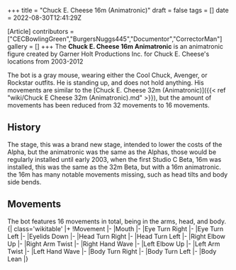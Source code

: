 +++
title = "Chuck E. Cheese 16m (Animatronic)"
draft = false
tags = []
date = 2022-08-30T12:41:29Z

[Article]
contributors = ["CECBowlingGreen","BurgersNuggs445","Documentor","CorrectorMan"]
gallery = []
+++
The **Chuck E. Cheese 16m Animatronic** is an animatronic figure created by Garner Holt Productions Inc. for Chuck E. Cheese's locations from 2003-2012

The bot is a gray mouse, wearing either the Cool Chuck, Avenger, or Rockstar outfits. He is standing up, and does not hold anything. His movements are similar to the [Chuck E. Cheese 32m (Animatronic)]({{< ref "wiki/Chuck E Cheese 32m (Animatronic).md" >}}), but the amount of movements has been reduced from 32 movements to 16 movements.

## History ##
The  stage, this was a brand new stage, intended to lower the costs of the Alpha, but the animatronic was the same as the Alphas, those would be regularly installed until early 2003, when the first Studio C Beta, 16m was installed, this was the same as the 32m Beta, but with a 16m animatronic. the 16m has many notable movements missing, such as head tilts and body side bends.

## Movements ##
The bot features 16 movements in total, being in the arms, head, and body.
{| class='wikitable'
|+
!Movement
|-
|Mouth
|-
|Eye Turn Right
|-
|Eye Turn Left
|-
|Eyelids Down
|-
|Head Turn Right
|-
|Head Turn Left
|-
|Right Elbow Up
|-
|Right Arm Twist
|-
|Right Hand Wave
|-
|Left Elbow Up
|-
|Left Arm Twist
|-
|Left Hand Wave
|-
|Body Turn Right
|-
|Body Turn Left
|-
|Body Lean
|}